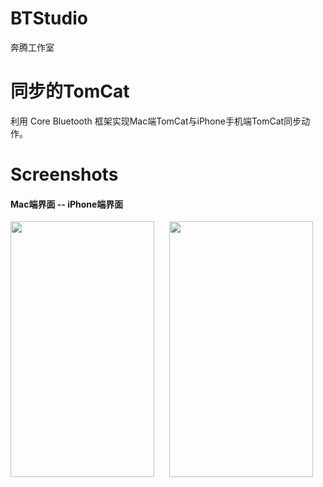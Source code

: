 # BTStudio
奔腾工作室

# 同步的TomCat

利用 Core Bluetooth 框架实现Mac端TomCat与iPhone手机端TomCat同步动作。


# Screenshots

#### <a id=">Mac界面"></a>Mac端界面 -- iPhone端界面
<img src="https://github.com/wz15011015github/BTStudio/blob/SyncTomCat/SyncTomCat-Mac/SyncTomCat-Mac/Screenshot/Mac_TomCat.png" width="230" height="409">      <img src="https://github.com/wz15011015github/BTStudio/blob/SyncTomCat/SyncTomCat-iPhone/SyncTomCat-iPhone/Screenshot/iPhone_TomCat.png" width="230" height="409">
